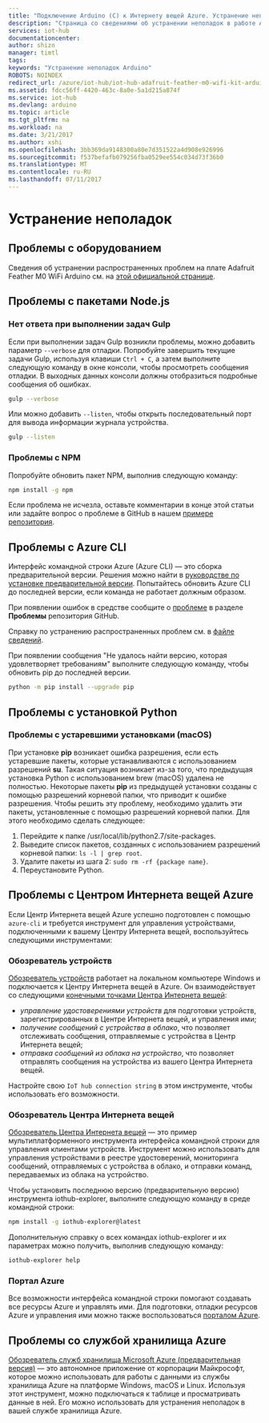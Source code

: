```yaml
---
title: "Подключение Arduino (C) к Интернету вещей Azure. Устранение неполадок | Документация Майкрософт"
description: "Страница со сведениями об устранении неполадок в работе Adafruit Feather M0 WiFi Arduino"
services: iot-hub
documentationcenter: 
author: shizn
manager: timtl
tags: 
keywords: "Устранение неполадок Arduino"
ROBOTS: NOINDEX
redirect_url: /azure/iot-hub/iot-hub-adafruit-feather-m0-wifi-kit-arduino-get-started
ms.assetid: fdcc56ff-4420-463c-8a0e-5a1d215a874f
ms.service: iot-hub
ms.devlang: arduino
ms.topic: article
ms.tgt_pltfrm: na
ms.workload: na
ms.date: 3/21/2017
ms.author: xshi
ms.openlocfilehash: 3bb369da9148300a80e7d351522a4d908e926996
ms.sourcegitcommit: f537befafb079256fba0529ee554c034d73f36b0
ms.translationtype: MT
ms.contentlocale: ru-RU
ms.lasthandoff: 07/11/2017
---
```

# <a name="troubleshooting"></a>Устранение неполадок
## <a name="hardware-issues"></a>Проблемы с оборудованием
Сведения об устранении распространенных проблем на плате Adafruit Feather M0 WiFi Arduino см. на [этой официальной странице](https://learn.adafruit.com/adafruit-feather-m0-wifi-atwinc1500?view=all#faq).

## <a name="nodejs-package-issues"></a>Проблемы с пакетами Node.js
### <a name="no-response-during-gulp-tasks"></a>Нет ответа при выполнении задач Gulp
Если при выполнении задач Gulp возникли проблемы, можно добавить параметр `--verbose` для отладки. Попробуйте завершить текущие задачи Gulp, используя клавиши `Ctrl + C`, а затем выполните следующую команду в окне консоли, чтобы просмотреть сообщения отладки. В выходных данных консоли должны отобразиться подробные сообщения об ошибках.

```bash
gulp --verbose
```

Или можно добавить `--listen`, чтобы открыть последовательный порт для вывода информации журнала устройства.

```bash
gulp --listen
``` 

### <a name="npm-issues"></a>Проблемы с NPM
Попробуйте обновить пакет NPM, выполнив следующую команду:

```bash
npm install -g npm
```

Если проблема не исчезла, оставьте комментарии в конце этой статьи или задайте вопрос о проблеме в GitHub в нашем [примере репозитория][sample-repository].

## <a name="azure-cli-issues"></a>Проблемы с Azure CLI
Интерфейс командной строки Azure (Azure CLI) — это сборка предварительной версии. Решения можно найти в [руководстве по установке предварительной версии](https://github.com/Azure/azure-cli/blob/master/doc/preview_install_guide.md). Попытайтесь обновить Azure CLI до последней версии, если команда не работает должным образом.

При появлении ошибок в средстве сообщите о [проблеме](https://github.com/Azure/azure-cli/issues) в разделе **Проблемы** репозитория GitHub.

Справку по устранению распространенных проблем см. в [файле сведений](https://github.com/Azure/azure-cli/blob/master/README.rst).

При появлении сообщения "Не удалось найти версию, которая удовлетворяет требованиям" выполните следующую команду, чтобы обновить pip до последней версии.

```bash
python -m pip install --upgrade pip
```

## <a name="python-installation-issues"></a>Проблемы с установкой Python
### <a name="legacy-installation-issues-macos"></a>Проблемы с устаревшими установками (macOS)
При установке **pip** возникает ошибка разрешения, если есть устаревшие пакеты, которые устанавливаются с использованием разрешений **su**. Такая ситуация возникает из-за того, что предыдущая установка Python с использованием brew (macOS) удалена не полностью. Некоторые пакеты **pip** из предыдущей установки созданы с помощью разрешений корневой папки, что приводит к ошибке разрешения. Чтобы решить эту проблему, необходимо удалить эти пакеты, установленные с помощью разрешений корневой папки. Для этого необходимо сделать следующее:

1. Перейдите к папке /usr/local/lib/python2.7/site-packages.
2. Выведите список пакетов, созданных с использованием разрешений корневой папки: `ls -l | grep root`.
3. Удалите пакеты из шага 2: `sudo rm -rf {package name}`.
4. Переустановите Python.

## <a name="azure-iot-hub-issues"></a>Проблемы с Центром Интернета вещей Azure
Если Центр Интернета вещей Azure успешно подготовлен с помощью `azure-cli` и требуется инструмент для управления устройствами, подключенными к вашему Центру Интернета вещей, воспользуйтесь следующими инструментами:

### <a name="device-explorer"></a>Обозреватель устройств
[Обозреватель устройств](https://github.com/Azure/azure-iot-sdk-csharp/tree/master/tools/DeviceExplorer) работает на локальном компьютере Windows и подключается к Центру Интернета вещей в Azure. Он взаимодействует со следующими [конечными точками Центра Интернета вещей](iot-hub-devguide.md):

* *управление удостоверениями устройств* для подготовки устройств, зарегистрированных в Центре Интернета вещей, и управления ими;
* *получение сообщений с устройства в облако*, что позволяет отслеживать сообщения, отправляемые с устройства в Центр Интернета вещей;
* *отправка сообщений из облака на устройство*, что позволяет отправлять сообщения на устройства из вашего Центра Интернета вещей.

Настройте свою `IoT hub connection string` в этом инструменте, чтобы использовать его возможности.

### <a name="iot-hub-explorer"></a>Обозреватель Центра Интернета вещей
[Обозреватель Центра Интернета вещей](https://github.com/Azure/iothub-explorer) — это пример мультиплатформенного инструмента интерфейса командной строки для управления клиентами устройств. Инструмент можно использовать для управления устройствами в реестре удостоверений, мониторинга сообщений, отправляемых с устройства в облако, и отправки команд, передаваемых из облака на устройство.


Чтобы установить последнюю версию (предварительную версию) инструмента iothub-explorer, выполните следующую команду в среде командной строки:

```bash
npm install -g iothub-explorer@latest
```

Дополнительную справку о всех командах iothub-explorer и их параметрах можно получить, выполнив следующую команду:

```bash
iothub-explorer help
```

### <a name="azure-portal"></a>Портал Azure
Все возможности интерфейса командной строки помогают создавать все ресурсы Azure и управлять ими. Для подготовки, отладки ресурсов Azure и управления ими можно также воспользоваться [порталом Azure](../azure-portal-overview.md).

## <a name="azure-storage-issues"></a>Проблемы со службой хранилища Azure
[Обозреватель служб хранилища Microsoft Azure (предварительная версия)](http://storageexplorer.com) — это автономное приложение от корпорации Майкрософт, которое можно использовать для работы с данными из службы хранилища Azure на платформе Windows, macOS и Linux. Используя этот инструмент, можно подключаться к таблице и просматривать данные в ней. Его можно использовать для устранения неполадок в вашей службе хранилища Azure.

<!-- Images and links -->

[sample-repository]: https://github.com/Azure/azure-cli/blob/master/doc/preview_install_guide.md